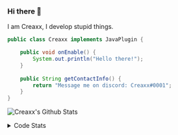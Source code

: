 ### Hi there 👋

I am Creaxx, I develop stupid things. 

```java
public class Creaxx implements JavaPlugin {

    public void onEnable() {
        System.out.println("Hello there!");
    }
    
    public String getContactInfo() {
        return "Message me on discord: Creaxx#0001";
    }
}
```

![Creaxx's Github Stats](https://github-readme-stats.vercel.app/api?username=CreaxxOG&show_icons=true&theme=dark&count_private=true)

<details>
  <summary>Code Stats</summary>

<!--START_SECTION:waka-->
![Code Time](http://img.shields.io/badge/Code%20Time-1%2C171%20hrs%2026%20mins-blue)

![Lines of code](https://img.shields.io/badge/From%20Hello%20World%20I%27ve%20Written-551.2%20thousand%20lines%20of%20code-blue)

**🐱 My GitHub Data** 

> 📦 66.3 kB Used in GitHub's Storage 
 > 
> 🏆 1,129 Contributions in the Year 2023
 > 
> 🚫 Not Opted to Hire
 > 
> 📜 4 Public Repositories 
 > 
> 🔑 2 Private Repositories 
 > 
**I'm an Early 🐤** 

```text
🌞 Morning                286 commits         ██░░░░░░░░░░░░░░░░░░░░░░░   07.33 % 
🌆 Daytime                1689 commits        ███████████░░░░░░░░░░░░░░   43.29 % 
🌃 Evening                1872 commits        ████████████░░░░░░░░░░░░░   47.98 % 
🌙 Night                  55 commits          ░░░░░░░░░░░░░░░░░░░░░░░░░   01.41 % 
```
📅 **I'm Most Productive on Saturday** 

```text
Monday                   468 commits         ███░░░░░░░░░░░░░░░░░░░░░░   11.99 % 
Tuesday                  493 commits         ███░░░░░░░░░░░░░░░░░░░░░░   12.63 % 
Wednesday                528 commits         ███░░░░░░░░░░░░░░░░░░░░░░   13.53 % 
Thursday                 625 commits         ████░░░░░░░░░░░░░░░░░░░░░   16.02 % 
Friday                   355 commits         ██░░░░░░░░░░░░░░░░░░░░░░░   09.10 % 
Saturday                 757 commits         █████░░░░░░░░░░░░░░░░░░░░   19.40 % 
Sunday                   676 commits         ████░░░░░░░░░░░░░░░░░░░░░   17.32 % 
```


📊 **This Week I Spent My Time On** 

```text
💬 Programming Languages: 
Java                     6 hrs 7 mins        ██████████████████████░░░   89.38 % 
XML                      29 mins             ██░░░░░░░░░░░░░░░░░░░░░░░   07.12 % 
Kotlin                   4 mins              ░░░░░░░░░░░░░░░░░░░░░░░░░   01.19 % 
CLASS                    3 mins              ░░░░░░░░░░░░░░░░░░░░░░░░░   00.87 % 
Properties               2 mins              ░░░░░░░░░░░░░░░░░░░░░░░░░   00.69 % 

🔥 Editors: 
IntelliJ                 6 hrs 50 mins       █████████████████████████   100.00 % 
```

**I Mostly Code in Java** 

```text
Java                     56 repos            ████████████████████░░░░░   81.16 % 
Kotlin                   8 repos             ███░░░░░░░░░░░░░░░░░░░░░░   11.59 % 
CSS                      2 repos             █░░░░░░░░░░░░░░░░░░░░░░░░   02.90 % 
TypeScript               2 repos             █░░░░░░░░░░░░░░░░░░░░░░░░   02.90 % 
EJS                      1 repo              ░░░░░░░░░░░░░░░░░░░░░░░░░   01.45 % 
```




 Last Updated on 10/04/2023 06:24:26 UTC
<!--END_SECTION:waka-->
</details>

